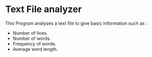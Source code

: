 <h1>Text File analyzer</h1>

This Program analyses a text file to give basic information such as :

- Number of lines.
- Number of words.
- Frequency of words.
- Average word length.
